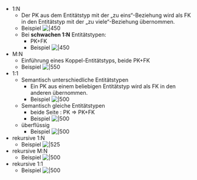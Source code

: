 - 1:N
	- Der PK aus dem Entitätstyp mit der „zu eins“-Beziehung wird als FK in den Entitätstyp mit der „zu viele“-Beziehung übernommen.
	- Beispiel ![|450](https://raw.githubusercontent.com/xiaomeng-huang-study/images/main/pictures_Obsidian/Datenbanken_Trafo_Konz-Log_1vsN.png) 
	- Bei **schwachen 1:N** Entitätstypen:
		- PK+FK
		- Beispiel ![|450](https://raw.githubusercontent.com/xiaomeng-huang-study/images/main/pictures_Obsidian/Datenbanken_Trafo_Konz-Log_1vsN_schwach.png) 
- M:N
	- Einführung eines Koppel-Entitätstyps, beide PK+FK 
	- Beispiel ![|550](https://raw.githubusercontent.com/xiaomeng-huang-study/images/main/pictures_Obsidian/Datenbanken_Trafo_Konz-Log_MvsN.png) 
- 1:1
	- Semantisch unterschiedliche Entitätstypen
		- Ein PK aus einem beliebigen Entitätstyp wird als FK in den anderen übernommen.
		- Beispiel ![|500](https://raw.githubusercontent.com/xiaomeng-huang-study/images/main/pictures_Obsidian/Datenbanken_Trafo_Konz-Log_1vs1_semantisch_unterschiedlich.png) 
	- Semantisch gleiche Entitätstypen 
		- beide Seite : PK $\Rightarrow$ PK+FK 
		- Beispiel ![|500](https://raw.githubusercontent.com/xiaomeng-huang-study/images/main/pictures_Obsidian/Datenbanken_Trafo_Konz-Log_1vs1_semantisch_gleich.png.png) 
	- überflüssig 
		- Beispiel ![|500](https://raw.githubusercontent.com/xiaomeng-huang-study/images/main/pictures_Obsidian/Datenbanken_Trafo_Konz-Log_1vs1_%C3%BCberfl%C3%BCssig.png.png) 
- rekursive 1:N 
	- Beispiel ![|525](https://raw.githubusercontent.com/xiaomeng-huang-study/images/main/pictures_Obsidian/Datenbanken_Trafo_Konz-Log_1vsN_rekursiv.png.png) 
- rekursive M:N 
	- Beispiel ![|500](https://raw.githubusercontent.com/xiaomeng-huang-study/images/main/pictures_Obsidian/Datenbanken_Trafo_Konz-Log_MvsN_rekursiv.png.png)
- rekursive 1:1 
	- Beispiel ![|500](https://raw.githubusercontent.com/xiaomeng-huang-study/images/main/pictures_Obsidian/Datenbanken_Trafo_Konz-Log_1vs1_rekursiv.png.png)
